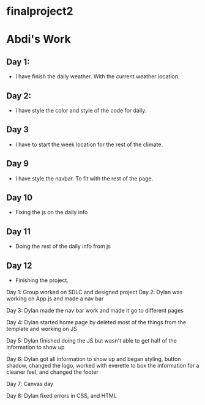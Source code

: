 # finalproject2


# Abdi's Work
## Day 1: 
- I have finish the daily weather. With the current weather location. 
## Day 2:
- I have style the color and style of the code for daily. 
## Day 3
- I have to start the week location for the rest of the climate.
## Day 9 
- I have style the navbar. To fit with the rest of the page.
## Day 10 
- Fixing the js on the daily info 
## Day 11 
- Doing the rest of the daily info from js 
## Day 12 
- Finishing the project. 


Day 1:
Group worked on SDLC and designed project
Day 2:
Dylan was working on App.js and made a nav bar

Day 3:
Dylan made the nav bar work and made it go to different pages

Day 4:
Dylan started home page by deleted most of the things from the template and working on JS

Day 5:
Dylan finished doing the JS but wasn't able to get half of the information to show up

Day 6:
Dylan got all information to show up and began styling, button shadow, changed the logo, worked with everette to box the information for a cleaner feel, and changed the footer

Day 7:
Canvas day

Day 8:
Dylan fixed errors in CSS, and HTML
